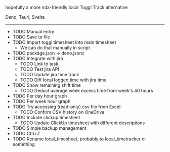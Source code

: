 hopefully a more nda-friendly local Toggl Track alternative

Deno, Tauri, Svelte

---
- TODO Manual entry
- TODO Save to file
- TODO Import toggl timesheet into main timesheet
  - We can do that manually in script
- TODO package.json → deno.jsonc
- TODO Integrate with jira
  - TODO Link to task
  - TODO Test jira API
  - TODO Update jira time track
  - TODO Diff local logged time with jira time
- TODO Show remaining shift time
  - TODO Deduct average week excess time from week's 40 hours
- TODO Per day hour graph
- TODO Per week hour graph
- TODO Try accessing (read-only) csv file from Excel
  - TODO Confirm CSV history on OneDrive
- TODO Include clickup timesheet
  - TODO Update ClickUp timesheet with different descriptions
- TODO Simple backup management
- TODO Ctrl+Z
- TODO Rename local_timesheet, probably to local_timetracker or something